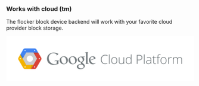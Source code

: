 ### Works with cloud (tm)

The flocker block device backend will work with your favorite cloud provider block storage.

![Google](images/google.png "Google")